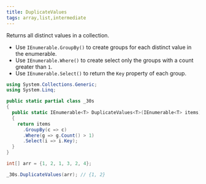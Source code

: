 ```yaml
---
title: DuplicateValues
tags: array,list,intermediate
---
```


Returns all distinct values in a collection.

- Use `IEnumerable.GroupBy()` to create groups for each distinct value in the enumerable.
- Use `IEnumerable.Where()` to create select only the groups with a count greater than `1`.
- Use `IEnumerable.Select()` to return the `Key` property of each group.

```csharp
using System.Collections.Generic;
using System.Linq;

public static partial class _30s 
{
  public static IEnumerable<T> DuplicateValues<T>(IEnumerable<T> items)
  {
    return items
      .GroupBy(c => c)
      .Where(g => g.Count() > 1)
      .Select(i => i.Key);
  }
}
```

```csharp
int[] arr = {1, 2, 1, 3, 2, 4};

_30s.DuplicateValues(arr); // {1, 2}
```
